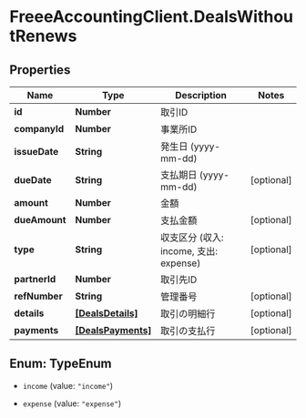 # FreeeAccountingClient.DealsWithoutRenews

## Properties
Name | Type | Description | Notes
------------ | ------------- | ------------- | -------------
**id** | **Number** | 取引ID | 
**companyId** | **Number** | 事業所ID | 
**issueDate** | **String** | 発生日 (yyyy-mm-dd) | 
**dueDate** | **String** | 支払期日 (yyyy-mm-dd) | [optional] 
**amount** | **Number** | 金額 | 
**dueAmount** | **Number** | 支払金額 | [optional] 
**type** | **String** | 収支区分 (収入: income, 支出: expense) | [optional] 
**partnerId** | **Number** | 取引先ID | 
**refNumber** | **String** | 管理番号 | [optional] 
**details** | [**[DealsDetails]**](DealsDetails.md) | 取引の明細行 | [optional] 
**payments** | [**[DealsPayments]**](DealsPayments.md) | 取引の支払行 | [optional] 


<a name="TypeEnum"></a>
## Enum: TypeEnum


* `income` (value: `"income"`)

* `expense` (value: `"expense"`)




